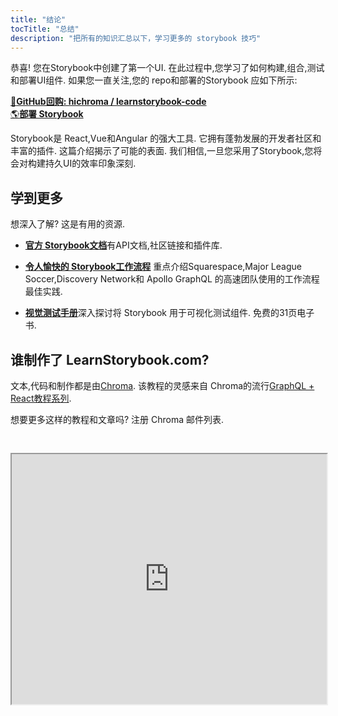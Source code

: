 ```yaml
---
title: "结论"
tocTitle: "总结"
description: "把所有的知识汇总以下，学习更多的 storybook 技巧"
---
```


恭喜! 您在Storybook中创建了第一个UI. 在此过程中,您学习了如何构建,组合,测试和部署UI组件. 如果您一直关注,您的 repo和部署的Storybook 应如下所示: 

[📕**GitHub回购: hichroma / learnstorybook-code**](https://github.com/hichroma/learnstorybook-code)
<br/>
[🌎**部署 Storybook**](https://clever-banach-415c03.netlify.com/)

Storybook是 React,Vue和Angular 的强大工具. 它拥有蓬勃发展的开发者社区和丰富的插件. 这篇介绍揭示了可能的表面. 我们相信,一旦您采用了Storybook,您将会对构建持久UI的效率印象深刻. 

## 学到更多

想深入了解? 这是有用的资源. 

-   [**官方 Storybook文档**](https://storybook.js.org/basics/introduction/)有API文档,社区链接和插件库. 

-   [**令人愉快的 Storybook工作流程**](https://blog.hichroma.com/the-delightful-storybook-workflow-b322b76fd07) 重点介绍Squarespace,Major League Soccer,Discovery Network和 Apollo GraphQL 的高速团队使用的工作流程最佳实践. 

-   [**视觉测试手册**](https://www.chromaticqa.com/book/visual-testing-handbook)深入探讨将 Storybook 用于可视化测试组件. 免费的31页电子书. 

## 谁制作了 LearnStorybook.com?

文本,代码和制作都是由[Chroma](http://blog.hichroma.com/). 该教程的灵感来自 Chroma的流行[GraphQL + React教程系列](https://blog.hichroma.com/graphql-react-tutorial-part-1-6-d0691af25858). 

想要更多这样的教程和文章吗? 注册 Chroma 邮件列表. 

<iframe style="height:400px;width:100%;max-width:800px;margin:30px auto;" src="https://upscri.be/bface0?as_embed"></iframe>
